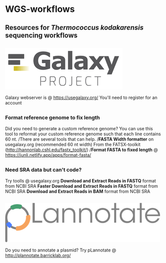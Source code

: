 # WGS-workflows
## Resources for *Thermococcus kodakarensis* sequencing workflows
##

![Alt text](/image_bank/usegalaxy.png?raw=true ".")

Galaxy webserver is @ https://usegalaxy.org/
You'll need to register for an account

##
### Format reference genome to fix length
Did you need to generate a custom reference genome? You can use this tool to reformat your custom reference genome such that each line contains 60 nt.
/There are several tools that can help.
/**FASTA Width formatter** on usegalaxy.org (recommended 60 nt width) From the FATSX-toolkit (http://hannonlab.cshl.edu/fastx_toolkit/)
/**Format FASTA to fixed length** @ https://junli.netlify.app/apps/format-fasta/

##

### Need SRA data but can't code?
Try toolls @ usegalaxy.org
**Download and Extract Reads in FASTQ** format from NCBI SRA
**Faster Download and Extract Reads in FASTQ** format from NCBI SRA
**Download and Extract Reads in BAM** format from NCBI SRA

##
![Alt text](/image_bank/pLannotate.png?raw=true ".")

Do you need to annotate a plasmid? Try pLannotate @ http://plannotate.barricklab.org/
